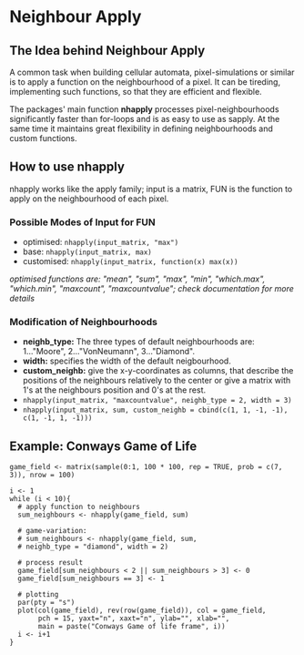 # Neighbour Apply

## The Idea behind Neighbour Apply

A common task when building cellular automata, pixel-simulations or similar is to apply a function on the neighbourhood of a pixel. It can be tireding, implementing such functions, so that they are efficient and flexible.

The packages' main function **nhapply**  processes pixel-neighbourhoods significantly faster than for-loops and is as easy to use as sapply. At the same time it maintains great flexibility in defining neighbourhoods and custom functions.

## How to use nhapply

nhapply works like the apply family; input is a matrix, FUN is the function to apply on the neighbourhood of each pixel. 

### Possible Modes of Input for FUN
* optimised: ```nhapply(input_matrix, "max")```
* base: ```nhapply(input_matrix, max)```
* customised: ```nhapply(input_matrix, function(x) max(x))```

*optimised functions are: "mean", "sum", "max", "min", "which.max", "which.min", "maxcount", "maxcountvalue"; check documentation for more details*

### Modification of Neighbourhoods
* **neighb_type:** The three types of default neighbourhoods are: 1..."Moore", 2..."VonNeumann", 3..."Diamond". 
* **width:** specifies the width of the default neigbourhood.
* **custom_neighb:** give the x-y-coordinates as columns, that describe the positions of the neighbours relatively to the center or give a matrix with 1's at the neighbours position and 0's at the rest.
* ```nhapply(input_matrix, "maxcountvalue", neighb_type = 2, width = 3)```
* ```nhapply(input_matrix, sum, custom_neighb = cbind(c(1, 1, -1, -1), c(1, -1, 1, -1)))```

## Example: Conways Game of Life

```
game_field <- matrix(sample(0:1, 100 * 100, rep = TRUE, prob = c(7, 3)), nrow = 100)

i <- 1
while (i < 10){
  # apply function to neighbours
  sum_neighbours <- nhapply(game_field, sum)
  
  # game-variation:
  # sum_neighbours <- nhapply(game_field, sum,
  # neighb_type = "diamond", width = 2)
  
  # process result
  game_field[sum_neighbours < 2 || sum_neighbours > 3] <- 0
  game_field[sum_neighbours == 3] <- 1
  
  # plotting
  par(pty = "s")
  plot(col(game_field), rev(row(game_field)), col = game_field,
       pch = 15, yaxt="n", xaxt="n", ylab="", xlab="",
       main = paste("Conways Game of life frame", i))
  i <- i+1
}
```


